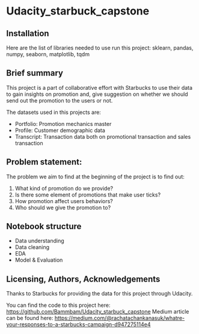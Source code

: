 # Udacity_starbuck_capstone

## Installation <a name="installation"></a>
Here are the list of libraries needed to use run this project:
sklearn, pandas, numpy, seaborn, matplotlib, tqdm

## Brief summary<a name="motivation"></a>
This project is a part of collaborative effort with Starbucks to use their data to gain insights on promotion and, give suggestion on whether we should send out the promotion to the users or not.

The datasets used in this projects are:
- Portfolio: Promotion mechanics master
- Profile: Customer demographic data
- Transcript: Transaction data both on promotional transaction and sales transaction

## Problem statement:
The problem we aim to find at the beginning of the project is to find out:
1. What kind of promotion do we provide?
2. Is there some element of promotions that make user ticks?
3. How promotion affect users behaviors?
4. Who should we give the promotion to?

## Notebook structure
- Data understanding
- Data cleaning
- EDA
- Model & Evaluation

## Licensing, Authors, Acknowledgements
Thanks to Starbucks for providing the data for this project through Udacity.


You can find the code to this project here: https://github.com/Bammbam/Udacity_starbuck_capstone
Medium article can be found here: https://medium.com/@rachatachankanasuk/whatre-your-responses-to-a-starbucks-campaign-d947275114e4
